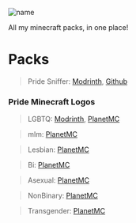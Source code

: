 ![name](https://github.com/Jakeplays12/Privstuff/blob/main/minecraftpacks.png)

All my minecraft packs, in one place!


# Packs

> Pride Sniffer: [Modrinth](https://modrinth.com/resourcepack/pridesniffer), [Github](https://github.com/Jakeplays12/Minecraft-Packs/tree/Pride-Sniffer)

### Pride Minecraft Logos

> LGBTQ: [Modrinth](https://modrinth.com/resourcepack/pridemclogo), [PlanetMC](https://www.planetminecraft.com/texture-pack/pride-minecraft-logo/)

> mlm: [PlanetMC](https://www.planetminecraft.com/texture-pack/mlm-minecraft-logo/)

> Lesbian: [PlanetMC](https://www.planetminecraft.com/texture-pack/lesbian-minecraft-logo/)

> Bi: [PlanetMC](https://www.planetminecraft.com/texture-pack/bisexual-minecraft-logo/)

> Asexual: [PlanetMC](https://www.planetminecraft.com/texture-pack/asexual-minecraft-logo/)

> NonBinary: [PlanetMC](https://www.planetminecraft.com/texture-pack/non-binary-minecraft-logo/)

> Transgender: [PlanetMC](https://www.planetminecraft.com/texture-pack/transgender-minecraft-logo/)

